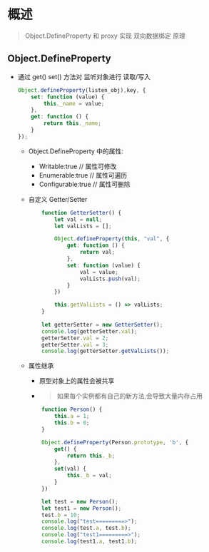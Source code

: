 # 概述

> Object.DefineProperty 和 proxy 实现 双向数据绑定 原理

## Object.DefineProperty 
- 通过 get() set() 方法对 监听对象进行 读取/写入
    ``` javascript
    Object.defineProperty(listen_obj),key, {
        set: function (value) {
            this._name = value;
        },
        get: function () {
            return this._name;
        }
    });
    ```

    - Object.DefineProperty 中的属性:
        - Writable:true  // 属性可修改
        - Enumerable:true  // 属性可遍历
        - Configurable:true   // 属性可删除

    - 自定义 Getter/Setter
        ```javascript
            function GetterSetter() {
                let val = null;
                let valLists = [];

                Object.defineProperty(this, "val", {
                    get: function () {
                        return val;
                    },
                    set: function (value) {
                        val = value;
                        valLists.push(val);
                    }
                })

                this.getValLists = () => valLists;
            }
            
            let getterSetter = new GetterSetter();
            console.log(getterSetter.val);
            getterSetter.val = 2;
            getterSetter.val = 3;
            console.log(getterSetter.getValLists());
        ```

    - 属性继承
        - 原型对象上的属性会被共享
        - > 如果每个实例都有自己的新方法,会导致大量内存占用
        ```javascript
            function Person() {
                this.a = 1;
                this.b = 0;
            }

            Object.defineProperty(Person.prototype, 'b', {
                get() {
                    return this._b;
                },
                set(val) {
                    this._b = val;
                }
            })

            let test = new Person();
            let test1 = new Person();
            test.b = 10;
            console.log("test=========>");
            console.log(test.a, test.b);
            console.log("test1=========>");
            console.log(test1.a, test1.b);
        ```


